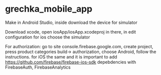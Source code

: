 # grechka_mobile_app

Make in Android Studio, inside download the device for simulator

Download xcode, open iosApp/iosApp.xcodeproj in there, in edit configuration for ios choose the simulator

For authorization:
go to site console.firebase.google.com, create project, press product categories build-> authorization, choose Android, follow the instructions.
for iOS the same and it is important to add https://github.com/firebase/firebase-ios-sdk depebdencies with FirebaseAuth, FirebaseAnalytics


